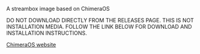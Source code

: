 A streambox image based on ChimeraOS

DO NOT DOWNLOAD DIRECTLY FROM THE RELEASES PAGE. THIS IS NOT INSTALLATION MEDIA. FOLLOW THE LINK BELOW FOR DOWNLOAD AND INSTALLATION INSTRUCTIONS.

[ChimeraOS website](https://chimeraos.org)
